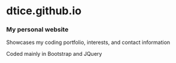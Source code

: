# dtice.github.io
<h3> My personal website </h3>
<p> Showcases my coding portfolio, interests, and contact information </p>
<p> Coded mainly in Bootstrap and JQuery </p>
